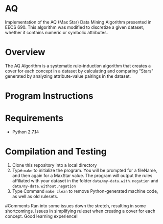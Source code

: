 # AQ
Implementation of the AQ (Max Star) Data Mining Algorithm presented in EECS 690. This algorithm was modified to discretize a given dataset, whether it contains numeric or symbolic attributes.

# Overview
The AQ Algorithm is a systematic rule-induction algorithm that creates a cover for each concept in a dataset by calculating and comparing "Stars" generated by analyzing attribute-value pairings in the dataset.

# Program Instructions
# Requirements
- Python 2.7.14

# Compilation and Testing
1. Clone this repository into a local directory
2. Type `make` to  initialize the program. You will be prompted for a fileName, and then again for a MaxStar value. The program will output the rules affiliated with your dataset in the folder `data/my-data.with.negation` and `data/my-data.without.negation`
3. Type Command `make clean` to remove Python-generated machine code, as well as old rulesets.

#Comments
Ran into some issues down the stretch, resulting in some shortcomings. Issues in simplifying ruleset when creating a cover for each concept.
Good learning experience!
